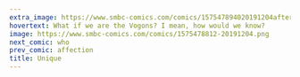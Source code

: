 ```yaml
---
extra_image: https://www.smbc-comics.com/comics/157547894020191204after.png
hovertext: What if we are the Vogons? I mean, how would we know?
image: https://www.smbc-comics.com/comics/1575478812-20191204.png
next_comic: who
prev_comic: affection
title: Unique
---
```


